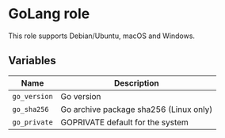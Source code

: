 # GoLang role

This role supports Debian/Ubuntu, macOS and Windows.

## Variables

| Name         | Description |
| ------------ | ----- |
| `go_version` | Go version |
| `go_sha256`  | Go archive package sha256 (Linux only) |
| `go_private` | GOPRIVATE default for the system |
